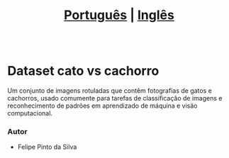 # <div align="center"><a href="/README.md">Português</a> | <a href="/README_EN.md">Inglês</a></div>
<br><br>
# Dataset cato vs cachorro
Um conjunto de imagens rotuladas que contêm fotografias de gatos e cachorros, usado comumente para tarefas de classificação de imagens e reconhecimento de padrões em aprendizado de máquina e visão computacional.

### Autor
* Felipe Pinto da Silva
